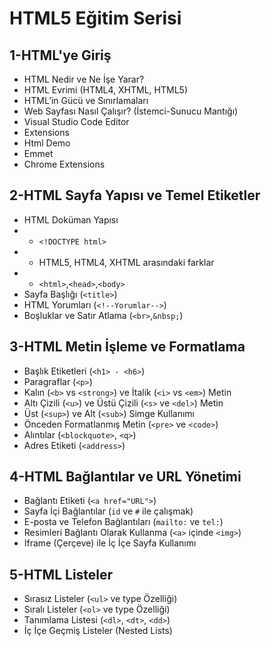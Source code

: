 # HTML5 Eğitim Serisi
## 1-HTML'ye Giriş
* HTML Nedir ve Ne İşe Yarar?
* HTML Evrimi (HTML4, XHTML, HTML5)
* HTML’in Gücü ve Sınırlamaları
* Web Sayfası Nasıl Çalışır? (İstemci-Sunucu Mantığı)
* Visual Studio Code Editor
* Extensions
* Html Demo	
* Emmet
* Chrome Extensions

## 2-HTML Sayfa Yapısı ve Temel Etiketler
* HTML Doküman Yapısı
* * `<!DOCTYPE html>`
* * HTML5, HTML4, XHTML arasındaki farklar
* * `<html>`,`<head>`,`<body>`
* Sayfa Başlığı (`<title>`)
* HTML Yorumları (`<!--Yorumlar-->`)
* Boşluklar ve Satır Atlama (`<br>`,`&nbsp;`)

## 3-HTML Metin İşleme ve Formatlama

* Başlık Etiketleri (`<h1> - <h6>`)
* Paragraflar (`<p>`)
* Kalın (`<b>` vs `<strong>`) ve İtalik (`<i>` vs `<em>`) Metin
* Altı Çizili (`<u>`) ve Üstü Çizili (`<s>` ve `<del>`) Metin
* Üst (`<sup>`) ve Alt (`<sub>`) Simge Kullanımı
* Önceden Formatlanmış Metin (`<pre>` ve `<code>`)
* Alıntılar (`<blockquote>`, `<q>`)
* Adres Etiketi (`<address>`)

## 4-HTML Bağlantılar ve URL Yönetimi

* Bağlantı Etiketi (`<a href="URL">`)
* Sayfa İçi Bağlantılar (`id` ve `#` ile çalışmak)
* E-posta ve Telefon Bağlantıları (`mailto:` ve `tel:`)
* Resimleri Bağlantı Olarak Kullanma (`<a>` içinde `<img>`)
* Iframe (Çerçeve) ile İç İçe Sayfa Kullanımı

## 5-HTML Listeler
* Sırasız Listeler (`<ul>` ve type Özelliği)
* Sıralı Listeler (`<ol>` ve type Özelliği)
* Tanımlama Listesi (`<dl>`, `<dt>`, `<dd>`)
* İç İçe Geçmiş Listeler (Nested Lists)


